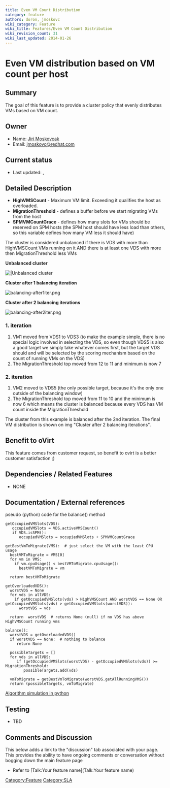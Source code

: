 ```yaml
---
title: Even VM Count Distribution
category: feature
authors: doron, jmoskovc
wiki_category: Feature
wiki_title: Features/Even VM Count Distribution
wiki_revision_count: 31
wiki_last_updated: 2014-01-26
---
```


# Even VM distribution based on VM count per host

## Summary

The goal of this feature is to provide a cluster policy that evenly distributes VMs based on VM count.

## Owner

*   Name: [ Jiri Moskovcak](User:jmoskovc)
*   Email: jmoskovc@redhat.com

## Current status

*   Last updated: ,

## Detailed Description

*   **HighVMSCount** - Maximum VM limit. Exceeding it qualifies the host as overloaded.
*   **MigrationThreshold** - defines a buffer before we start migrating VMs from the host
*   **SPMVMCountGrace** - defines how many slots for VMs should be reserved on SPM hosts (the SPM host should have less load than others, so this variable defines how many VM less it should have)

The cluster is considered unbalanced if there is VDS with more than HighVMSCount VMs running on it AND there is at least one VDS with more then MigrationThreshold less VMs

**Unbalanced cluster**

![|Unbalanced cluster](balancing-before.png "|Unbalanced cluster")

**Cluster after 1 balancing iteration**

![](balancing-after1iter.png "balancing-after1iter.png")

**Cluster after 2 balancing iterations**

![](balancing-after2iter.png "balancing-after2iter.png")

### 1. iteration

1.  VM1 moved from VDS1 to VDS3 (to make the example simple, there is no special logic involved in selecting the VDS, so even though VDS5 is also a good target we simply take whatever comes first, but the target VDS should and will be selected by the scoring mechanism based on the count of running VMs on the VDS)
2.  The MigrationThreshold top moved from 12 to 11 and minimum is now 7

### 2. iteration

1.  VM2 moved to VDS5 (the only possible target, because it's the only one outside of the balancing window)
2.  The MigrationThreshold top moved from 11 to 10 and the minimum is now 6 which means the cluster is balanced because every VDS has VM count inside the MigrationThreshold

The cluster from this example is balanced after the 2nd iteration. The final VM distribution is shown on img "Cluster after 2 balancing iterations".

## Benefit to oVirt

This feature comes from customer request, so benefit to ovirt is a better customer satisfaction ;)

## Dependencies / Related Features

* NONE

## Documentation / External references

pseudo (python) code for the balance() method

    getOccupiedVMSlots(VDS):
       occupiedVMSlots = VDS.activeVMSCount()
       if VDS.isSPM():
          occupiedVMSlots = occupiedVMSlots + SPMVMCountGrace

    getBestVmToMigrate(VMS):  # just select the VM with the least CPU usage
      bestVMToMigrate = VMS[0]
      for vm in VMS:
        if vm.cpuUsage() < bestVMToMigrate.cpuUsage():
          bestVMToMigrate = vm

      return bestVMToMigrate

    getOverloadedVDS():
      worstVDS = None
      for vds in allVDS:
        if getOccupiedVMSlots(vds) > HighVMSCount AND worstVDS == None OR getOccupiedVMSlots(vds) > getOccupiedVMSlots(worstVDS)):
          worstVDS = vds

      return  worstVDS  # returns None (null) if no VDS has above HighVMSCount running vms

    balance():
      worstVDS = getOverloadedVDS()
      if worstVDS == None:  # nothing to balance
         return None

      possibleTargets = []
      for vds in allVDS:
         if (getOccupiedVMSlots(worstVDS) - getOccupiedVMSlots(vds)) >= MigrationThreshold:
            possibleTargets.add(vds)

      vmToMigrate = getBestVmToMigrate(worstVDS.getAllRunningVMS())
      return (possibleTargets, vmToMigrate)

[Algorithm simulation in python](http://jmoskovc.fedorapeople.org/even_vm_distribution.py)

## Testing

* TBD

## Comments and Discussion

This below adds a link to the "discussion" tab associated with your page. This provides the ability to have ongoing comments or conversation without bogging down the main feature page

*   Refer to [Talk:Your feature name](Talk:Your feature name)

<Category:Feature> <Category:SLA>
